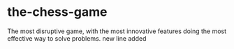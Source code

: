 # the-chess-game
The most disruptive game, with the most innovative features doing the most effective way to solve problems.
new line added
